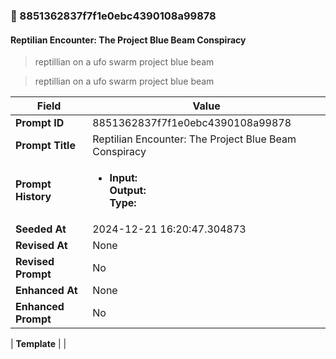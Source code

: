 

### 📜 8851362837f7f1e0ebc4390108a99878

#### Reptilian Encounter: The Project Blue Beam Conspiracy

> reptillian on a ufo swarm project blue beam

> reptillian on a ufo swarm project blue beam

| Field          | Value                                                                                                                                                                      |
|----------------|----------------------------------------------------------------------------------------------------------------------------------------------------------------------------|
| **Prompt ID**  | 8851362837f7f1e0ebc4390108a99878                                                                                                                                                            |
| **Prompt Title**  | Reptilian Encounter: The Project Blue Beam Conspiracy                                                                                                                                                            |
| **Prompt History** | <ul><li>**Input:**  <br> **Output:**  <br> **Type:** </li></ul> |
| **Seeded At** | 2024-12-21 16:20:47.304873                                                                                                                                                   |
| **Revised At** | None                                                                                                                                                   |
| **Revised Prompt** | No                                                                                                                                                                      |
| **Enhanced At** | None                                                                                                                                                  |
| **Enhanced Prompt** | No                                                                                                                                                                    |

| **Template**   |                                                                                                                                            |



